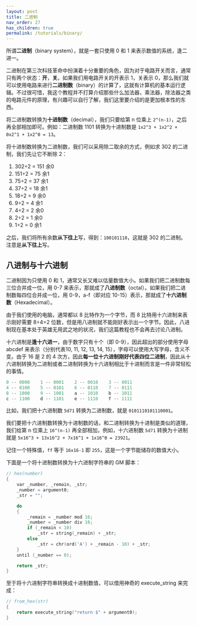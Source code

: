 ```yaml
---
layout: post
title: 二进制
nav_order: 27
has_children: true
permalink: /tutorials/binary/
---
```


所谓**二进制**（binary system），就是一套只使用 0 和 1 来表示数值的系统，逢二进一。

二进制在第三次科技革命中扮演着十分重要的角色，因为对于电路开关而言，通常只有两个状态：**开**，**关**。如果我们用电路开关的开表示 1，关表示 0，那么我们就可以使用电路来进行**二进制数**（binary）的计算了，这就有计算机的基本运行逻辑。不过很可惜，我这个教程并不打算介绍那些什么加法器，乘法器，除法器之类的电路元件的原理，有兴趣可以自行了解，我们这里要介绍的是更加根本性的东西。

将二进制数转换为**十进制数**（decimal），我们只要给第 n 位乘上 `2^(n-1)`，之后再全部相加即可。例如：二进制数 1101 转换为十进制数是 `1x2^3 + 1x2^2 + 0x2^1 + 1x2^0 = 13`。

将十进制数转换为二进制数，我们可以采用除二取余的方式，例如求 302 的二进制，我们先让它不断除 2：

1. 302÷2 = 151   余0
2. 151÷2 = 75   余1
3. 75÷2 = 37   余1
4. 37÷2 = 18   余1
5. 18÷2 = 9   余0
6. 9÷2 = 4   余1
7. 4÷2 = 2   余0
8. 2÷2 = 1   余0
9. 1÷2 = 0   余1

之后，我们将所有余数**从下往上**写，得到：`100101110`，这就是 302 的二进制。注意是**从下往上**写。

## 八进制与十六进制

二进制因为只使用 0 和 1，通常又长又难以估量数值大小。如果我们把二进制数每三位合并成一位，用 0-7 来表示，那就成了**八进制数**（octal）。如果我们把二进制数每四位合并成一位，用 0-9，a-f（即对应 10-15）表示，那就成了**十六进制数**（Hexadecimal）。

由于我们使用的电脑，通常都以 8 比特作为一个字节，而 8 比特用十六进制来表示刚好需要 8÷4=2 位数，但是用八进制就不能刚好表示出一个字节。因此，八进制现在基本处于英雄无用武之地的状况，我们这篇教程也不会再去讨论八进制。

十六进制是**逢十六进一**，由于数字只有十个（即 0-9），因此超出的部分使用字母 abcdef 来表示（分别代表10, 11, 12, 13, 14, 15），字母可以使用大写字母，含义不变。由于 16 是 2 的 4 次方，因此**每一位十六进制刚好代表四位二进制**，因此从十六进制转换为二进制或者二进制转换为十六进制相比于十进制而言是一件非常轻松的事情。

```c
0 -- 0000    1 -- 0001    2 -- 0010    3 -- 0011
4 -- 0100    5 -- 0101    6 -- 0110    7 -- 0111
8 -- 1000    9 -- 1001    a -- 1010    b -- 1011
c -- 1100    d -- 1101    e -- 1110    f -- 1111
```

比如，我们把十六进制数 `5d71` 转换为二进制数，就是 `0101110101110001`。

我们要把十六进制数转换为十进制数的话，和二进制转换为十进制是类似的道理，我们给第 n 位乘上 `16^(n-1)` 再全部相加，例如，十六进制数 `5d71` 转换为十进制就是 `5x16^3 + 13x16^2 + 7x16^1 + 1x16^0 = 23921`。

记住一个特殊值，`ff` 等于 `16x16-1` 即 `255`，这是一个字节能储存的数值大小。

下面是一个将十进制数转换为十六进制字符串的 GM 脚本：

```c
// hex(number)
{
    var _number, _remain, _str;
    _number = argument0;
    _str = "";

    do
    {
        _remain = _number mod 16;
        _number = _number div 16;
        if (_remain < 10)
            _str = string(_remain) + _str;
        else
            _str = chr(ord('A') + _remain - 10) + _str;
    }
    until (_number == 0);

    return _str;
}
```

至于将十六进制字符串转换成十进制数值，可以借用神奇的 execute_string 来完成：

```c
// from_hex(str)
{
    return execute_string("return $" + argument0);
}
```
